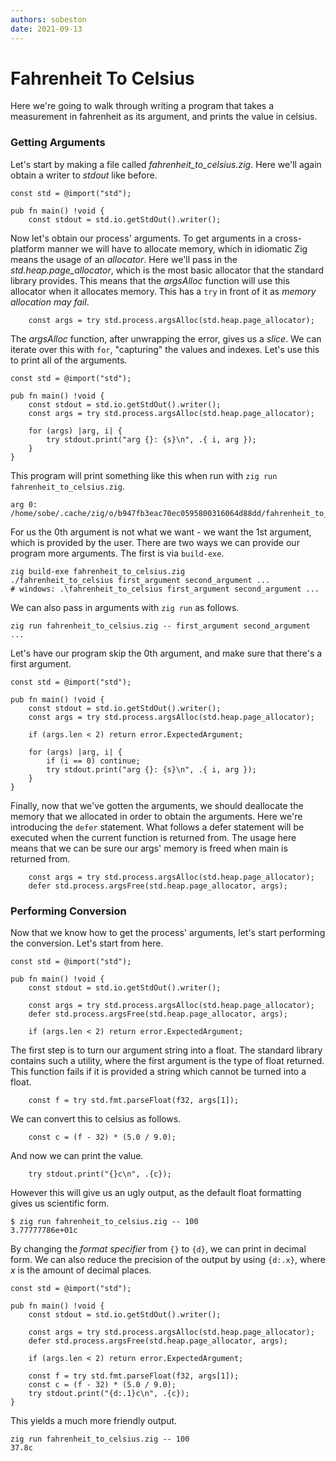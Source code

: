 ```yaml
---
authors: sobeston
date: 2021-09-13
---
```


# Fahrenheit To Celsius

Here we're going to walk through writing a program that takes a measurement in fahrenheit as its argument, and prints the value in celsius.

### Getting Arguments

Let's start by making a file called *fahrenheit_to_celsius.zig*. Here we'll again obtain a writer to *stdout* like before.

```zig
const std = @import("std");

pub fn main() !void {
    const stdout = std.io.getStdOut().writer();
```

Now let's obtain our process' arguments. To get arguments in a cross-platform manner we will have to allocate memory, which in idiomatic Zig means the usage of an *allocator*. Here we'll pass in the *std.heap.page_allocator*, which is the most basic allocator that the standard library provides. This means that the *argsAlloc* function will use this allocator when it allocates memory. This has a `try` in front of it as *memory allocation may fail*.
```zig
    const args = try std.process.argsAlloc(std.heap.page_allocator);
```

The *argsAlloc* function, after unwrapping the error, gives us a *slice*. We can iterate over this with `for`, "capturing" the values and indexes. Let's use this to print all of the arguments.
```zig
const std = @import("std");

pub fn main() !void {
    const stdout = std.io.getStdOut().writer();
    const args = try std.process.argsAlloc(std.heap.page_allocator);

    for (args) |arg, i| {
        try stdout.print("arg {}: {s}\n", .{ i, arg });
    }
}
```

This program will print something like this when run with `zig run fahrenheit_to_celsius.zig`.
```
arg 0: /home/sobe/.cache/zig/o/b947fb3eac70ec0595800316064d88dd/fahrenheit_to_celsius
```

For us the 0th argument is not what we want - we want the 1st argument, which is provided by the user. There are two ways we can provide our program more arguments. The first is via `build-exe`.

```
zig build-exe fahrenheit_to_celsius.zig
./fahrenheit_to_celsius first_argument second_argument ...
# windows: .\fahrenheit_to_celsius first_argument second_argument ...
```

We can also pass in arguments with `zig run` as follows.

```
zig run fahrenheit_to_celsius.zig -- first_argument second_argument ...
```

Let's have our program skip the 0th argument, and make sure that there's a first argument.

```zig
const std = @import("std");

pub fn main() !void {
    const stdout = std.io.getStdOut().writer();
    const args = try std.process.argsAlloc(std.heap.page_allocator);

    if (args.len < 2) return error.ExpectedArgument;

    for (args) |arg, i| {
        if (i == 0) continue;
        try stdout.print("arg {}: {s}\n", .{ i, arg });
    }
}
```

Finally, now that we've gotten the arguments, we should deallocate the memory that we allocated in order to obtain the arguments. Here we're introducing the `defer` statement. What follows a defer statement will be executed when the current function is returned from. The usage here means that we can be sure our args' memory is freed when main is returned from.

```zig
    const args = try std.process.argsAlloc(std.heap.page_allocator);
    defer std.process.argsFree(std.heap.page_allocator, args);
```

### Performing Conversion

Now that we know how to get the process' arguments, let's start performing the conversion. Let's start from here.

```zig
const std = @import("std");

pub fn main() !void {
    const stdout = std.io.getStdOut().writer();

    const args = try std.process.argsAlloc(std.heap.page_allocator);
    defer std.process.argsFree(std.heap.page_allocator, args);

    if (args.len < 2) return error.ExpectedArgument;
```
The first step is to turn our argument string into a float. The standard library contains such a utility, where the first argument is the type of float returned. This function fails if it is provided a string which cannot be turned into a float.

```zig
    const f = try std.fmt.parseFloat(f32, args[1]);
```

We can convert this to celsius as follows.

```zig
    const c = (f - 32) * (5.0 / 9.0);
```

And now we can print the value.

```zig
    try stdout.print("{}c\n", .{c});
```

However this will give us an ugly output, as the default float formatting gives us scientific form.

```
$ zig run fahrenheit_to_celsius.zig -- 100
3.77777786e+01c
```

By changing the *format specifier* from `{}` to `{d}`, we can print in decimal form. We can also reduce the precision of the output by using `{d:.x}`, where *x* is the amount of decimal places.

```zig
const std = @import("std");

pub fn main() !void {
    const stdout = std.io.getStdOut().writer();

    const args = try std.process.argsAlloc(std.heap.page_allocator);
    defer std.process.argsFree(std.heap.page_allocator, args);

    if (args.len < 2) return error.ExpectedArgument;

    const f = try std.fmt.parseFloat(f32, args[1]);
    const c = (f - 32) * (5.0 / 9.0);
    try stdout.print("{d:.1}c\n", .{c});
}
```
This yields a much more friendly output.

```
zig run fahrenheit_to_celsius.zig -- 100
37.8c
```
